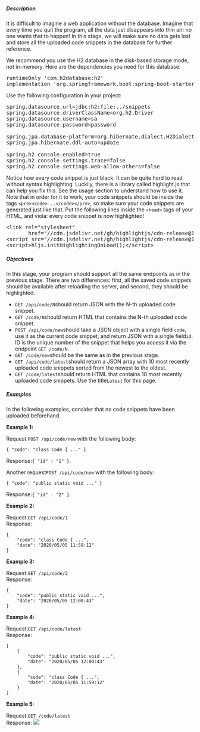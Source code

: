 <h5 id="description">Description</h5>

<p>It is difficult to imagine a web application without the database. Imagine that every time you quit the program,
all the data just disappears into thin air: no one wants that to happen! In this stage, we will make sure no data gets 
lost and store all the uploaded code snippets in the database for further reference. </p>

<p>We recommend you use the H2 database in the disk-based storage mode, not in-memory. 
Here are the dependencies you need for this database:</p>

<pre class="language-json">runtimeOnly 'com.h2database:h2'
implementation 'org.springframework.boot:spring-boot-starter-data-jpa'</pre>

<p>Use the following configuration in your project:</p>

<pre class="language-json">spring.datasource.url=jdbc:h2:file:../snippets
spring.datasource.driverClassName=org.h2.Driver
spring.datasource.username=sa
spring.datasource.password=password

spring.jpa.database-platform=org.hibernate.dialect.H2Dialect
spring.jpa.hibernate.ddl-auto=update

spring.h2.console.enabled=true
spring.h2.console.settings.trace=false
spring.h2.console.settings.web-allow-others=false</pre>


<p>Notice how every code snippet is just black. It can be quite hard to read without syntax highlighting. 
Luckily, there is a library called highlight.js that can help you fix this. See the usage section to understand how to
use it. Note that in order for it to work, your code snippets should be inside the tags 
<code class="language-json">&lt;pre>&lt;code>...&lt;/code>&lt;/pre></code>, so make sure your code snippets are 
generated just like that. Put the following lines inside the <code class="language-json">&lt;head></code>
 tags of your HTML, and viola: every code snippet is now highlighted!</p>

<pre class="language-json">&lt;link rel="stylesheet"
       href="//cdn.jsdelivr.net/gh/highlightjs/cdn-release@10.2.1/build/styles/default.min.css">
&lt;script src="//cdn.jsdelivr.net/gh/highlightjs/cdn-release@10.2.1/build/highlight.min.js">&lt;/script>
&lt;script>hljs.initHighlightingOnLoad();&lt;/script></pre>

<h5 id="description">Objectives</h5>
<p>In this stage, your program should support all the same endpoints as in the previous stage. 
There are two differences: first, all the saved code snippets should be available after reloading the server, and 
second, they should be highlighted.</p>

<ul>
	<li>
        <code class="language-json">GET /api/code/N</code>should return JSON with the N-th uploaded code snippet.
    </li>
	<li>
        <code class="language-json">GET /code/N</code>should return HTML that contains the N-th uploaded code snippet.
    </li>
	<li>
        <code class="language-json">POST /api/code/new</code>should take a JSON object with a single field
        <code class="language-json">code</code>,  use it as the current code snippet, and return JSON with
        a single field<code class="language-json">id</code>. ID is the unique number of the snippet that helps you 
        access it via the endpoint <code class="language-json">GET /code/N</code>.
    </li>
	<li>
        <code class="language-json">GET /code/new</code>should be the same as in the previous stage.
    </li>
	<li>
        <code class="language-json">GET /api/code/latest</code>should return a JSON array with 10 most recently uploaded
        code snippets sorted from the newest to the oldest. 
    </li>
	<li>
        <code class="language-json">GET /code/latest</code>should return HTML that contains 10 most recently uploaded
        code snippets. Use the title<code class="language-json">Latest</code> for this page.
    </li>
</ul>

<h5 id="examples">Examples</h5>
<p>In the following examples, consider that no code snippets have been uploaded beforehand.</p>
<p><strong>Example 1:</strong></p>
<p>Request:<code class="language-json">POST /api/code/new</code> with the following body:<br>
<pre><code class="language-html">{ "code": "class Code { ..." }</code></pre>
<p>Response:<code class="language-json">{ "id" : "1" }</code>.</p>
<p>Another request<code class="language-json">POST /api/code/new</code> with the following body:</p>
<pre><code class="language-html">{ "code": "public static void ..." }</code></pre>
<p>Response:<code class="language-json">{ "id" : "2" }</code>.</p>

<p><strong>Example 2: </strong></p>
<p>Request:<code class="language-json">GET /api/code/1</code><br>Response:</p>

<pre><code class="language-html">{
    "code": "class Code { ...",
    "date": "2020/05/05 11:59:12"
}</code></pre>

<p><strong>Example 3: </strong></p>
<p>Request:<code class="language-json">GET /api/code/2</code>
<br>Response:
<pre><code class="language-html">{
    "code": "public static void ...",
    "date": "2020/05/05 12:00:43"
}</code></pre>

<p><strong>Example 4: </strong></p>
<p>Request:<code class="language-json">GET /api/code/latest</code>
<br>Response:
<pre><code class="language-html">[
    {
        "code": "public static void ...",
        "date": "2020/05/05 12:00:43"
    },
    {
        "code": "class Code { ...",
        "date": "2020/05/05 11:59:12"
    }
]</code></pre>

<p><strong>Example 5: </strong></p>
<p>Request:<code class="language-json">GET /code/latest</code><br>
Response:
<img src="https://ucarecdn.com/30756489-c79d-48df-b837-6f2a14f5a996/">
